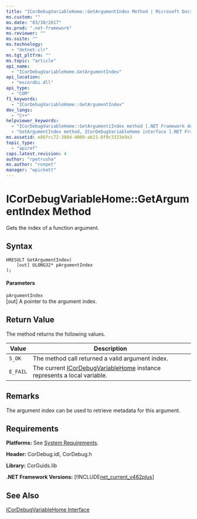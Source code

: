 ```yaml
---
title: "ICorDebugVariableHome::GetArgumentIndex Method | Microsoft Docs"
ms.custom: ""
ms.date: "03/30/2017"
ms.prod: ".net-framework"
ms.reviewer: ""
ms.suite: ""
ms.technology: 
  - "dotnet-clr"
ms.tgt_pltfrm: ""
ms.topic: "article"
api_name: 
  - "ICorDebugVariableHome.GetArgumentIndex"
api_location: 
  - "mscordbi.dll"
api_type: 
  - "COM"
f1_keywords: 
  - "ICorDebugVariableHome::GetArgumentIndex"
dev_langs: 
  - "C++"
helpviewer_keywords: 
  - "ICorDebugVariableHome::GetArgumentiIndex method [.NET Framework debugging]"
  - "GetArgumentIndex method, ICorDebugVariableHome interface [.NET Framework debugging]"
ms.assetid: e86fcc72-388d-4009-ab21-8f9c3323e9a3
topic_type: 
  - "apiref"
caps.latest.revision: 4
author: "rpetrusha"
ms.author: "ronpet"
manager: "wpickett"
---
```

# ICorDebugVariableHome::GetArgumentIndex Method
Gets the index of a function argument.  
  
## Syntax  
  
```  
HRESULT GetArgumentIndex(  
    [out] ULONG32* pArgumentIndex  
);  
```  
  
#### Parameters  
 `pArgumentIndex`  
 [out] A pointer to the argument index.  
  
## Return Value  
 The method returns the following values.  
  
|Value|Description|  
|-----------|-----------------|  
|`S_OK`|The method call returned a valid argument index.|  
|`E_FAIL`|The current [ICorDebugVariableHome](../../../../docs/framework/unmanaged-api/debugging/icordebugvariablehome-interface.md) instance represents a local variable.|  
  
## Remarks  
 The argument index can be used to retrieve metadata for this argument.  
  
## Requirements  
 **Platforms:** See [System Requirements](../../../../docs/framework/get-started/system-requirements.md).  
  
 **Header:** CorDebug.idl, CorDebug.h  
  
 **Library:** CorGuids.lib  
  
 **.NET Framework Versions:** [!INCLUDE[net_current_v462plus](../../../../includes/net-current-v462plus-md.md)]  
  
## See Also  
 [ICorDebugVariableHome Interface](../../../../docs/framework/unmanaged-api/debugging/icordebugvariablehome-interface.md)
